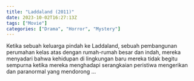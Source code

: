 ```yaml
---
title: "Laddaland (2011)"
date: 2023-10-02T16:27:13Z
tags: ["Movie"]
categories: ["Drama", "Horror", "Mystery"]
---
```


Ketika sebuah keluarga pindah ke Laddaland, sebuah pembangunan perumahan kelas atas dengan rumah-rumah besar dan indah, mereka menyadari bahwa kehidupan di lingkungan baru mereka tidak begitu sempurna ketika mereka menghadapi serangkaian peristiwa mengerikan dan paranormal yang mendorong ...

<mux-player stream-type="on-demand"
  src="https://kp3d-my.sharepoint.com/personal/ryoo_kp3d_onmicrosoft_com/_layouts/15/download.aspx?share=ERlv2sdhe_BCmD76Ed4cjKUBHySrqDJGJEMN45wDpG0cQA" metadata-video-title="Laddaland (2011)" prefer-playback="mse" controls>
  </mux-player>
  
  
  <script src="https://cdn.jsdelivr.net/npm/@mux/mux-player"></script>
  
 <script id="zZAdJMJ1i1okV00MQE69zq026E01zQvO8xG00fT4BHjLu02c" type="application/ld+json">
 {
  "@context": "https://schema.org/",
  "@type": "VideoObject",
  "name": "Laddaland (2011)",
  "contentUrl": "https://stream.mux.com/zZAdJMJ1i1okV00MQE69zq026E01zQvO8xG00fT4BHjLu02c.m3u8",
  "thumbnailUrl": "https://www.themoviedb.org/t/p/original/8IRMuvrhUoDlVZuEy7oEeDF93FO.jpg?width=314&fit_mode=preserve&time=25",
  "uploadDate": "2023-10-02T16:27:13Z",
}

</script>